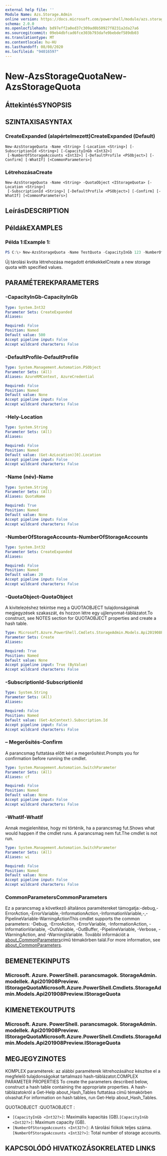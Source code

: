 ```yaml
---
external help file: ''
Module Name: Azs.Storage.Admin
online version: https://docs.microsoft.com/powershell/module/azs.storage.admin/new-azsstoragequota
schema: 2.0.0
ms.openlocfilehash: bd97eff2a0ed37c309ad0b50927f8231a2da27a6
ms.sourcegitcommit: 09eb4dbfcad6fce303b793dafe9bebdef589db03
ms.translationtype: MT
ms.contentlocale: hu-HU
ms.lasthandoff: 08/08/2020
ms.locfileid: "94016597"
---
```

# <span data-ttu-id="5530e-101">New-AzsStorageQuota</span><span class="sxs-lookup"><span data-stu-id="5530e-101">New-AzsStorageQuota</span></span>

## <span data-ttu-id="5530e-102">Áttekintés</span><span class="sxs-lookup"><span data-stu-id="5530e-102">SYNOPSIS</span></span>


## <span data-ttu-id="5530e-103">SZINTAXISA</span><span class="sxs-lookup"><span data-stu-id="5530e-103">SYNTAX</span></span>

### <span data-ttu-id="5530e-104">CreateExpanded (alapértelmezett)</span><span class="sxs-lookup"><span data-stu-id="5530e-104">CreateExpanded (Default)</span></span>
```
New-AzsStorageQuota -Name <String> [-Location <String>] [-SubscriptionId <String>] [-CapacityInGb <Int32>]
 [-NumberOfStorageAccounts <Int32>] [-DefaultProfile <PSObject>] [-Confirm] [-WhatIf] [<CommonParameters>]
```

### <span data-ttu-id="5530e-105">Létrehozása</span><span class="sxs-lookup"><span data-stu-id="5530e-105">Create</span></span>
```
New-AzsStorageQuota -Name <String> -QuotaObject <IStorageQuota> [-Location <String>]
 [-SubscriptionId <String>] [-DefaultProfile <PSObject>] [-Confirm] [-WhatIf] [<CommonParameters>]
```

## <span data-ttu-id="5530e-106">Leírás</span><span class="sxs-lookup"><span data-stu-id="5530e-106">DESCRIPTION</span></span>


## <span data-ttu-id="5530e-107">Példák</span><span class="sxs-lookup"><span data-stu-id="5530e-107">EXAMPLES</span></span>

### <span data-ttu-id="5530e-108">Példa 1:</span><span class="sxs-lookup"><span data-stu-id="5530e-108">Example 1:</span></span>
```powershell
PS C:\> New-AzsStorageQuota -Name TestQuota -CapacityInGb 123 -NumberOfStorageAccounts 456
```

<span data-ttu-id="5530e-109">Új tárolási kvóta létrehozása megadott értékekkel</span><span class="sxs-lookup"><span data-stu-id="5530e-109">Create a new storage quota with specified values.</span></span>

## <span data-ttu-id="5530e-110">PARAMÉTEREK</span><span class="sxs-lookup"><span data-stu-id="5530e-110">PARAMETERS</span></span>

### <span data-ttu-id="5530e-111">-CapacityInGb</span><span class="sxs-lookup"><span data-stu-id="5530e-111">-CapacityInGb</span></span>


```yaml
Type: System.Int32
Parameter Sets: CreateExpanded
Aliases:

Required: False
Position: Named
Default value: 500
Accept pipeline input: False
Accept wildcard characters: False

```

### <span data-ttu-id="5530e-112">-DefaultProfile</span><span class="sxs-lookup"><span data-stu-id="5530e-112">-DefaultProfile</span></span>


```yaml
Type: System.Management.Automation.PSObject
Parameter Sets: (All)
Aliases: AzureRMContext, AzureCredential

Required: False
Position: Named
Default value: None
Accept pipeline input: False
Accept wildcard characters: False

```

### <span data-ttu-id="5530e-113">-Hely</span><span class="sxs-lookup"><span data-stu-id="5530e-113">-Location</span></span>


```yaml
Type: System.String
Parameter Sets: (All)
Aliases:

Required: False
Position: Named
Default value: (Get-AzLocation)[0].Location
Accept pipeline input: False
Accept wildcard characters: False

```

### <span data-ttu-id="5530e-114">-Name (név)</span><span class="sxs-lookup"><span data-stu-id="5530e-114">-Name</span></span>


```yaml
Type: System.String
Parameter Sets: (All)
Aliases: QuotaName

Required: True
Position: Named
Default value: None
Accept pipeline input: False
Accept wildcard characters: False

```

### <span data-ttu-id="5530e-115">-NumberOfStorageAccounts</span><span class="sxs-lookup"><span data-stu-id="5530e-115">-NumberOfStorageAccounts</span></span>


```yaml
Type: System.Int32
Parameter Sets: CreateExpanded
Aliases:

Required: False
Position: Named
Default value: 20
Accept pipeline input: False
Accept wildcard characters: False

```

### <span data-ttu-id="5530e-116">-QuotaObject</span><span class="sxs-lookup"><span data-stu-id="5530e-116">-QuotaObject</span></span>
<span data-ttu-id="5530e-117">A kivitelezéshez tekintse meg a QUOTAOBJECT tulajdonságainak megjegyzések szakaszát, és hozzon létre egy ujjlenyomat-táblázatot.</span><span class="sxs-lookup"><span data-stu-id="5530e-117">To construct, see NOTES section for QUOTAOBJECT properties and create a hash table.</span></span>

```yaml
Type: Microsoft.Azure.PowerShell.Cmdlets.StorageAdmin.Models.Api201908Preview.IStorageQuota
Parameter Sets: Create
Aliases:

Required: True
Position: Named
Default value: None
Accept pipeline input: True (ByValue)
Accept wildcard characters: False

```

### <span data-ttu-id="5530e-118">-SubscriptionId</span><span class="sxs-lookup"><span data-stu-id="5530e-118">-SubscriptionId</span></span>


```yaml
Type: System.String
Parameter Sets: (All)
Aliases:

Required: False
Position: Named
Default value: (Get-AzContext).Subscription.Id
Accept pipeline input: False
Accept wildcard characters: False

```

### <span data-ttu-id="5530e-119">– Megerősítés</span><span class="sxs-lookup"><span data-stu-id="5530e-119">-Confirm</span></span>
<span data-ttu-id="5530e-120">A parancsmag futtatása előtt kéri a megerősítést.</span><span class="sxs-lookup"><span data-stu-id="5530e-120">Prompts you for confirmation before running the cmdlet.</span></span>

```yaml
Type: System.Management.Automation.SwitchParameter
Parameter Sets: (All)
Aliases: cf

Required: False
Position: Named
Default value: None
Accept pipeline input: False
Accept wildcard characters: False

```

### <span data-ttu-id="5530e-121">-WhatIf</span><span class="sxs-lookup"><span data-stu-id="5530e-121">-WhatIf</span></span>
<span data-ttu-id="5530e-122">Annak megjelenítése, hogy mi történik, ha a parancsmag fut.</span><span class="sxs-lookup"><span data-stu-id="5530e-122">Shows what would happen if the cmdlet runs.</span></span>
<span data-ttu-id="5530e-123">A parancsmag nem fut.</span><span class="sxs-lookup"><span data-stu-id="5530e-123">The cmdlet is not run.</span></span>

```yaml
Type: System.Management.Automation.SwitchParameter
Parameter Sets: (All)
Aliases: wi

Required: False
Position: Named
Default value: None
Accept pipeline input: False
Accept wildcard characters: False

```

### <span data-ttu-id="5530e-124">CommonParameters</span><span class="sxs-lookup"><span data-stu-id="5530e-124">CommonParameters</span></span>
<span data-ttu-id="5530e-125">Ez a parancsmag a következő általános paramétereket támogatja:-debug,-ErrorAction,-ErrorVariable,-InformationAction,-InformationVariable,-,-PipelineVariable-WarningAction</span><span class="sxs-lookup"><span data-stu-id="5530e-125">This cmdlet supports the common parameters: -Debug, -ErrorAction, -ErrorVariable, -InformationAction, -InformationVariable, -OutVariable, -OutBuffer, -PipelineVariable, -Verbose, -WarningAction, and -WarningVariable.</span></span> <span data-ttu-id="5530e-126">További információt a [about_CommonParameters](http://go.microsoft.com/fwlink/?LinkID=113216)című témakörben talál.</span><span class="sxs-lookup"><span data-stu-id="5530e-126">For more information, see [about_CommonParameters](http://go.microsoft.com/fwlink/?LinkID=113216).</span></span>

## <span data-ttu-id="5530e-127">BEMENETEK</span><span class="sxs-lookup"><span data-stu-id="5530e-127">INPUTS</span></span>

### <span data-ttu-id="5530e-128">Microsoft. Azure. PowerShell. parancsmagok. StorageAdmin. modellek. Api201908Preview. IStorageQuota</span><span class="sxs-lookup"><span data-stu-id="5530e-128">Microsoft.Azure.PowerShell.Cmdlets.StorageAdmin.Models.Api201908Preview.IStorageQuota</span></span>

## <span data-ttu-id="5530e-129">KIMENETEK</span><span class="sxs-lookup"><span data-stu-id="5530e-129">OUTPUTS</span></span>

### <span data-ttu-id="5530e-130">Microsoft. Azure. PowerShell. parancsmagok. StorageAdmin. modellek. Api201908Preview. IStorageQuota</span><span class="sxs-lookup"><span data-stu-id="5530e-130">Microsoft.Azure.PowerShell.Cmdlets.StorageAdmin.Models.Api201908Preview.IStorageQuota</span></span>



## <span data-ttu-id="5530e-131">MEGJEGYZI</span><span class="sxs-lookup"><span data-stu-id="5530e-131">NOTES</span></span>

<span data-ttu-id="5530e-132">KOMPLEX paraméterek: az alábbi paraméterek létrehozásához készítse el a megfelelő tulajdonságokat tartalmazó hash-táblázatot.</span><span class="sxs-lookup"><span data-stu-id="5530e-132">COMPLEX PARAMETER PROPERTIES To create the parameters described below, construct a hash table containing the appropriate properties.</span></span> <span data-ttu-id="5530e-133">A hash-táblázatokról a Get-Help about_Hash_Tables futtatása című témakörben olvashat.</span><span class="sxs-lookup"><span data-stu-id="5530e-133">For information on hash tables, run Get-Help about_Hash_Tables.</span></span>

<span data-ttu-id="5530e-134">QUOTAOBJECT <IStorageQuota> :</span><span class="sxs-lookup"><span data-stu-id="5530e-134">QUOTAOBJECT <IStorageQuota>:</span></span> 
  - <span data-ttu-id="5530e-135">`[CapacityInGb <Int32?>]`: Maximális kapacitás (GB).</span><span class="sxs-lookup"><span data-stu-id="5530e-135">`[CapacityInGb <Int32?>]`: Maximum capacity (GB).</span></span>
  - <span data-ttu-id="5530e-136">`[NumberOfStorageAccounts <Int32?>]`: A tárolási fiókok teljes száma.</span><span class="sxs-lookup"><span data-stu-id="5530e-136">`[NumberOfStorageAccounts <Int32?>]`: Total number of storage accounts.</span></span>

## <span data-ttu-id="5530e-137">KAPCSOLÓDÓ HIVATKOZÁSOK</span><span class="sxs-lookup"><span data-stu-id="5530e-137">RELATED LINKS</span></span>

